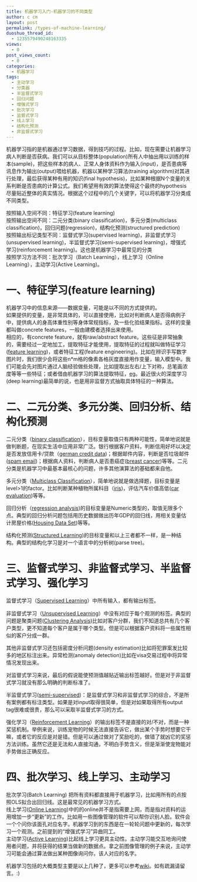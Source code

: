 ```yaml
---
title: 机器学习入门-机器学习的不同类型
author: c cm
layout: post
permalink: /types-of-machine-learning/
duoshuo_thread_id:
  - 1235579490248163335
views:
  - 0
post_views_count:
  - 0
categories:
  - 机器学习
tags:
  - 主动学习
  - 分类器
  - 半监督式学习
  - 回归问题
  - 增强式学习
  - 批次学习
  - 监督式学习
  - 线上学习
  - 结构化预测
  - 非监督式学习
---
```

机器学习指的是机器通过学习数据，得到技巧的过程。比如，现在需要让机器学习病人判断是否获病。我们可以从目标整体(population)所有人中抽出用以训练的样本(sample)，把这些样本的病人、正常人身体资料作为输入(input)，是否患病等讯息作为输出(output)喂给机器，机器以某种学习算法(training algorithm)对其进行处理，最后获得某种有用的知识(final hypothesis)，比如某种根据N个变量的关系判断是否患病的计算公式。我们希望用有效的算法使得这个最终的hypothesis尽量贴近整体的真实情况。根据这个过程中的几个关键字，可以将机器学习分类成不同类型。

按照输入空间不同：特征学习(feature learning)  
按照输出空间不同：二元分类(binary classification)，多元分类(multiclass classification)，回归问题(regression)，结构化预测(structured prediction)  
按照输出标记类型不同：监督式学习(supervised learning)，非监督式学习(unsupervised learning)，半监督式学习(semi-supervised learning)，增强式学习(reinforcement learning)。这也是机器学习中最常见的分类  
按照学习方法不同：批次学习（Batch Learning），线上学习（Online Learning），主动学习(Active Learning)。  
<!--more-->

# 一、特征学习(feature learning)

机器学习中的信息来源——数据变量，可能是以不同的方式提供的。  
如果提供的变量，是非常具体的，可以直接使用，比如对判断病人是否得病例子中，提供病人的身高体重性别等身体常规指标，及一些化验结果指标。这样的变量都叫做concrete features，一般由建模者选择出来使用。  
相应的，有concrete feature，就有raw/abstract feature。这些征是非常抽象的，需要经过一定地加工，提取特征才能使用，提取特征的过程就叫做特征学习(<a href="http://en.wikipedia.org/wiki/Feature_learning" target="_blank">feature learning</a>)，或者特征工程(feature engineering)。比如在辨识手写数字图片时，我们很少会将这些n*m格的像素各格灰度直接用作变量，输入模型中。我们可能会先对图片通过人脑经验做些处理，比如提取出左右/上下对称，总笔画浓度等等一些特征；或者借由机器学习的算法提取特征，<a href="http://yann.lecun.com/exdb/lenet/" target="_blank">eg</a>。最近很火的深度学习(deep learning)最简单的说，也是用非监督方式抽取具体特征的一种算法。

# 二、二元分类、多元分类、回归分析、结构化预测

二元分类（<a href="http://en.wikipedia.org/wiki/Binary_classification" target="_blank">binary classification</a>），目标变量取值只有两种可能性，简单地说就是做判断题，在现实生活中应用非常广泛。银行根据客户资料，判断信用好坏以决定是否发放信用卡/贷款（<a href="http://archive.ics.uci.edu/ml/datasets/Statlog+%28German+Credit+Data%29" target="_blank">german credit data</a>)；根据邮件内容，判断是否垃圾邮件(<a href="http://csmining.org/index.php/spam-email-datasets-.html" target="_blank">spam email</a>)；根据病人资料，判断病人是否患癌症(<a href="http://archive.ics.uci.edu/ml/datasets/Breast+Cancer" target="_blank">breast cancer</a>)等等。二元分类是机器学习中最基本最核心的问题，许多其他演算法的基础都来自他。

多元分类（<a href="http://en.wikipedia.org/wiki/Multiclass_classification" target="_blank">Multiclass Classification</a>），简单地说就是做选择题，目标变量是level>1的factor。比如判断某种植物所属科目（<a href="http://archive.ics.uci.edu/ml/datasets/Iris" target="_blank">iris</a>)，评估汽车价值高低(<a href="http://archive.ics.uci.edu/ml/datasets/Car+Evaluation" target="_blank">car evaluation</a>)等等。

回归分析（<a href="http://en.wikipedia.org/wiki/Regression_analysis" target="_blank">regression analysis</a>)的目标变量是Numeric类型的，取值无限多个点。典型的回归分析问题包括用历史数据做出历年GDP的回归线，用相关变量估计房屋价格(<a href="http://archive.ics.uci.edu/ml/datasets/Housing" target="_blank">Housing Data Set</a>)等等。

结构化预测(<a href="http://en.wikipedia.org/wiki/Structured_prediction" target="_blank">Structured Learning</a>)的目标变量和以上三者都不一样，是一种结构。典型的结构化学习是对一个语言中的分析树(parse tree)。

# 三、监督式学习、非监督式学习、半监督式学习、强化学习

<span style="line-height: 1.5;">监督式学习（<a href="http://en.wikipedia.org/wiki/Supervised_learning" target="_blank">Supervised Learning</a>）中所有输入，都有输出标签。</span>

非监督式学习（<a href="http://en.wikipedia.org/wiki/Unsupervised_learning" target="_blank">Unsupervised Learning</a>）中没有对应于每个观测的标签。典型的问题是聚类问题(<a href="http://en.wikipedia.org/wiki/Cluster_analysis" target="_blank">Clustering Analysis</a>)比如对客户分群，我们不知道总共有几个客户类型，更不知道每个客户是属于哪个类型。但是可以根据客户资料将一些属性相似的客户分成一群。

其他非监督式学习还包括密度分析问题(density estimation)比如将犯罪案发比较多的地区标注出来。异常检测(anomaly detection)比如在visa交易过程中将异常情况发现出来。

对监督式学习来说，最后的假说能使预测值越贴近输出标签越好。但是对于非监督式学习就没有那么明确的判断标准了。

半监督式学习(<a href="http://en.wikipedia.org/wiki/Semi-supervised_learning" target="_blank">semi-supervised</a>)：是监督式学习和非监督式学习的综合，不是所有案例都有标注类型。如果是对input取得很简单，但是对如果取得所有output tag很难或很贵，那么可以采取半监督式学习的方式。

强化学习（<a href="http://en.wikipedia.org/wiki/Reinforcement_learning" target="_blank">Reinforcement Learning</a>）的输出标签不是直接的对/不对，而是一种奖惩机制。举例来说，训练宠物的时候无法直接告诉它，做出某个手势时想要它干嘛，或者它的反应是对是错。但是可以通过做对了奖励吃的，做错了就凶它的奖惩方法训练。虽然它还是无法和人直接沟通，不明白手势含义，但是渐渐使宠物能对手势做出正确反应。

# 四、批次学习、线上学习、主动学习

批次学习(Batch Learning) 把所有资料都直接用于机器学习，比如用所有的点按照OLS拟合出回归线。这是最常见的机器学习方式。  
线上学习(<a href="http://en.wikipedia.org/wiki/Online_machine_learning" target="_blank">Online Learning</a>)中的的online并不是指需要上网，而是指对资料的运用增加一步“更新”的工作。比如用一些图像管理的软件可以帮你识别人脸。软件会一个个问你该面孔对应名字。机器学习到的东西是在一轮轮问题中更新的，每次学习一个观测。之前提到的“增强式学习”异曲同工。  
主动学习(<a href="http://en.wikipedia.org/wiki/Active_learning_(machine_learning)" target="_blank">Active Learning</a>)比起线上学习更具主动性。主动学习能交互地询问使用者问题，并将获得的结果当做新的数据点。拿之前图像管理的例子来说，主动学习可能会通过算法做出某种图像询问你，该人对应的名字。

机器学习包括的大概类型主要是以上几种了，更多可以参考<a href="http://en.wikipedia.org/wiki/Machine_learning" target="_blank">wiki</a>。如有疏漏请留言。:)